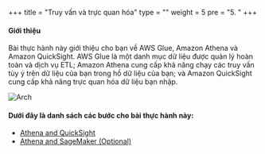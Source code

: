 +++
title = "Truy vấn và trực quan hóa"
type = ""
weight = 5
pre = "5. "
+++

#### Giới thiệu
Bài thực hành này giới thiệu cho bạn về AWS Glue, Amazon Athena và Amazon QuickSight. AWS Glue là một danh mục dữ liệu được quản lý hoàn toàn và dịch vụ ETL; Amazon Athena cung cấp khả năng chạy các truy vấn tùy ý trên dữ liệu của bạn trong hồ dữ liệu của bạn; và Amazon QuickSight cung cấp khả năng trực quan hóa dữ liệu bạn nhập.

![Arch](../../image/1.Introduction/001-AthenaQuickSightArchitecture.png)

#### Dưới đây là danh sách các bước cho bài thực hành này:
- [Athena and QuickSight](5.1/)
- [Athena and SageMaker (Optional)](5.2/)